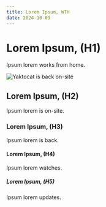 ```yaml
---
title: Lorem Ipsum, WTH
date: 2024-10-09
---
```


# Lorem Ipsum, (H1)
Ipsum lorem works from home.

![Yaktocat is back on-site](https://octodex.github.com/images/yaktocat.png)

## Lorem Ipsum, (H2)
Ipsum lorem is on-site.


### Lorem Ipsum, (H3)
Ipsum lorem is back.


#### Lorem Ipsum, (H4)
Ipsum lorem watches.


##### Lorem Ipsum, (H5)
Ipsum lorem updates.

